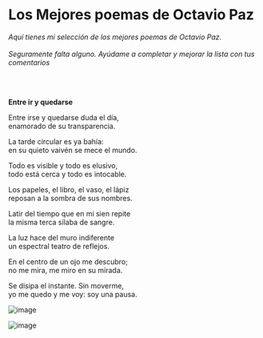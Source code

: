 <h1>
Los Mejores poemas de Octavio Paz
</h1>

<p> <i>
    Aquí tienes mi selección de los mejores poemas de Octavio Paz.<br> </br>
     Seguramente falta alguno. Ayúdame a completar y mejorar la lista con tus comentarios
</p></i>

<br> </br>
<p> <b>
    Entre ir y quedarse
</p> </b>


<p> Entre irse y quedarse duda el día,<br> 
    enamorado de su transparencia. </p>
    
<p> La tarde circular es ya bahía:<br>
    en su quieto vaivén se mece el mundo.</p>
    
<p> Todo es visible y todo es elusivo,<br>
    todo está cerca y todo es intocable.</p>
    
<p> Los papeles, el libro, el vaso, el lápiz<br>
    reposan a la sombra de sus nombres.</p>
    
<p> Latir del tiempo que en mi sien repite<br>
    la misma terca sílaba de sangre.</p>
    
<p> La luz hace del muro indiferente<br>
    un espectral teatro de reflejos.</p>
    
<p> En el centro de un ojo me descubro;<br>
    no me mira, me miro en su mirada.</p>
    
<p> Se disipa el instante. Sin moverme,<br>
    yo me quedo y me voy: soy una pausa.</p>


![image](https://user-images.githubusercontent.com/61428623/200149145-437dc883-a5a8-4307-a78a-9d930d8afc96.png)

![image](https://user-images.githubusercontent.com/61428623/200149167-1dc178a2-eb0f-4411-a227-2d6dcc047e08.png)



